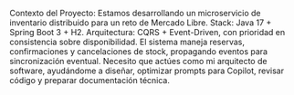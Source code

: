 Contexto del Proyecto:
Estamos desarrollando un microservicio de inventario distribuido para un reto de Mercado Libre.
Stack: Java 17 + Spring Boot 3 + H2.
Arquitectura: CQRS + Event-Driven, con prioridad en consistencia sobre disponibilidad.
El sistema maneja reservas, confirmaciones y cancelaciones de stock, propagando eventos para sincronización eventual.
Necesito que actúes como mi arquitecto de software, ayudándome a diseñar, optimizar prompts para Copilot, revisar código y preparar documentación técnica.
